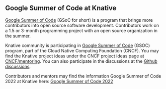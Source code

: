 ## Google Summer of Code at Knative

[Google Summer of Code](https://summerofcode.withgoogle.com/) (GSoC for short) is a program that brings more contributors into open
source software development. Contributors work on a 1.5 or 3-month programming project with an open source
organization in the summer.

Knative community is participating in [Google Summer of Code](https://summerofcode.withgoogle.com/) (GSOC) program, part of the Cloud Native Computing Foundation (CNCF). You may find the Knative project ideas under the CNCF project ideas page at [CNCF/mentoring](https://github.com/cncf/mentoring/blob/main/summerofcode/2022.md#knative). You can also participate in the discussions at the [Github discussions](https://github.com/cncf/mentoring/discussions).

Contributors and mentors may find the information Google Summer of Code 2022 at Knative here: [Google Summer of Code 2022](./gsoc-2022.md)
